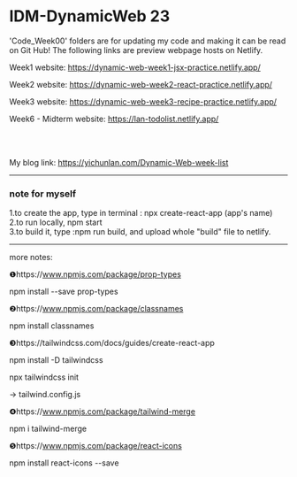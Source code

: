 # IDM-DynamicWeb 23

'Code_Week00' folders are for updating my code and making it can be read on Git Hub! 
The following links are preview webpage hosts on Netlify.

Week1 website:
https://dynamic-web-week1-jsx-practice.netlify.app/

Week2 website:
https://dynamic-web-week2-react-practice.netlify.app/

Week3 website:
https://dynamic-web-week3-recipe-practice.netlify.app/

Week6 - Midterm website:
https://lan-todolist.netlify.app/

<br><br>

My blog link: https://yichunlan.com/Dynamic-Web-week-list
<hr>

 ### **note for myself**
 
 1.to create the app, type in terminal
 : npx create-react-app (app's name) <br>
 2.to run locally,  npm start  <br>
 3.to build it, type :npm run build, and upload whole "build" file to netlify.
 
 <hr>

more notes:

❶https://www.npmjs.com/package/prop-types

npm install --save prop-types

❷https://www.npmjs.com/package/classnames

npm install classnames

❸https://tailwindcss.com/docs/guides/create-react-app

npm install -D tailwindcss

npx tailwindcss init

-> tailwind.config.js

❹https://www.npmjs.com/package/tailwind-merge 

npm i tailwind-merge

❺https://www.npmjs.com/package/react-icons 

npm install react-icons --save


 
